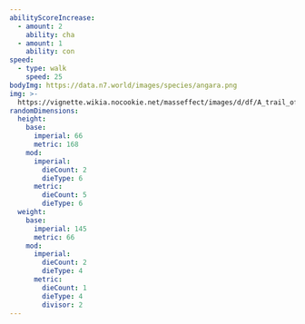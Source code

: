 ```yaml
---
abilityScoreIncrease:
  - amount: 2
    ability: cha
  - amount: 1
    ability: con
speed:
  - type: walk
    speed: 25
bodyImg: https://data.n7.world/images/species/angara.png
img: >-
  https://vignette.wikia.nocookie.net/masseffect/images/d/df/A_trail_of_hope_-_angara_intro_2.png/revision/latest/scale-to-width-down/340?cb=20200809181351
randomDimensions:
  height:
    base:
      imperial: 66
      metric: 168
    mod:
      imperial:
        dieCount: 2
        dieType: 6
      metric:
        dieCount: 5
        dieType: 6
  weight:
    base:
      imperial: 145
      metric: 66
    mod:
      imperial:
        dieCount: 2
        dieType: 4
      metric:
        dieCount: 1
        dieType: 4
        divisor: 2
---
```

